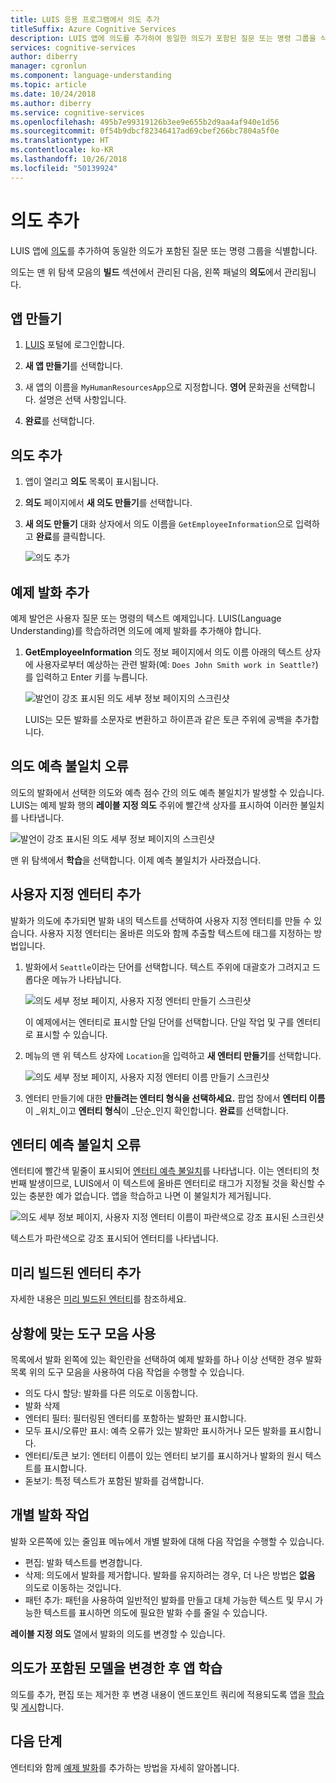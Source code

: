 ```yaml
---
title: LUIS 응용 프로그램에서 의도 추가
titleSuffix: Azure Cognitive Services
description: LUIS 앱에 의도를 추가하여 동일한 의도가 포함된 질문 또는 명령 그룹을 식별합니다.
services: cognitive-services
author: diberry
manager: cgronlun
ms.component: language-understanding
ms.topic: article
ms.date: 10/24/2018
ms.author: diberry
ms.service: cognitive-services
ms.openlocfilehash: 495b7e99319126b3ee9e655b2d9aa4af940e1d56
ms.sourcegitcommit: 0f54b9dbcf82346417ad69cbef266bc7804a5f0e
ms.translationtype: HT
ms.contentlocale: ko-KR
ms.lasthandoff: 10/26/2018
ms.locfileid: "50139924"
---
```

# <a name="add-intents"></a>의도 추가 

LUIS 앱에 [의도](luis-concept-intent.md)를 추가하여 동일한 의도가 포함된 질문 또는 명령 그룹을 식별합니다. 

의도는 맨 위 탐색 모음의 **빌드** 섹션에서 관리된 다음, 왼쪽 패널의 **의도**에서 관리됩니다. 

## <a name="create-an-app"></a>앱 만들기

1. [LUIS](https://www.luis.ai) 포털에 로그인합니다.

1. **새 앱 만들기**를 선택합니다. 

1. 새 앱의 이름을 `MyHumanResourcesApp`으로 지정합니다. **영어** 문화권을 선택합니다. 설명은 선택 사항입니다. 

1. **완료**를 선택합니다. 

## <a name="add-intent"></a>의도 추가

1. 앱이 열리고 **의도** 목록이 표시됩니다.

1. **의도** 페이지에서 **새 의도 만들기**를 선택합니다.

1. **새 의도 만들기** 대화 상자에서 의도 이름을 `GetEmployeeInformation`으로 입력하고 **완료**를 클릭합니다.

    ![의도 추가](./media/luis-how-to-add-intents/Addintent-dialogbox.png)

## <a name="add-an-example-utterance"></a>예제 발화 추가

예제 발언은 사용자 질문 또는 명령의 텍스트 예제입니다. LUIS(Language Understanding)를 학습하려면 의도에 예제 발화를 추가해야 합니다.

1. **GetEmployeeInformation** 의도 정보 페이지에서 의도 이름 아래의 텍스트 상자에 사용자로부터 예상하는 관련 발화(예: `Does John Smith work in Seattle?`)를 입력하고 Enter 키를 누릅니다.
 
    ![발언이 강조 표시된 의도 세부 정보 페이지의 스크린샷](./media/luis-how-to-add-intents/add-new-utterance-to-intent.png) 

    LUIS는 모든 발화를 소문자로 변환하고 하이픈과 같은 토큰 주위에 공백을 추가합니다.

## <a name="intent-prediction-discrepancy-errors"></a>의도 예측 불일치 오류 

의도의 발화에서 선택한 의도와 예측 점수 간의 의도 예측 불일치가 발생할 수 있습니다. LUIS는 예제 발화 행의 **레이블 지정 의도** 주위에 빨간색 상자를 표시하여 이러한 불일치를 나타냅니다. 

![발언이 강조 표시된 의도 세부 정보 페이지의 스크린샷](./media/luis-how-to-add-intents/prediction-discrepancy-intent.png) 

맨 위 탐색에서 **학습**을 선택합니다. 이제 예측 불일치가 사라졌습니다.

## <a name="add-a-custom-entity"></a>사용자 지정 엔터티 추가

발화가 의도에 추가되면 발화 내의 텍스트를 선택하여 사용자 지정 엔터티를 만들 수 있습니다. 사용자 지정 엔터티는 올바른 의도와 함께 추출할 텍스트에 태그를 지정하는 방법입니다. 

1. 발화에서 `Seattle`이라는 단어를 선택합니다. 텍스트 주위에 대괄호가 그려지고 드롭다운 메뉴가 나타납니다. 

    ![의도 세부 정보 페이지, 사용자 지정 엔터티 만들기 스크린샷](./media/luis-how-to-add-intents/create-custom-entity.png) 

    이 예제에서는 엔터티로 표시할 단일 단어를 선택합니다. 단일 작업 및 구를 엔터티로 표시할 수 있습니다.

1. 메뉴의 맨 위 텍스트 상자에 `Location`을 입력하고 **새 엔터티 만들기**를 선택합니다. 

    ![의도 세부 정보 페이지, 사용자 지정 엔터티 이름 만들기 스크린샷](./media/luis-how-to-add-intents/create-custom-entity-name.png) 

1. 엔터티 만들기에 대한 **만들려는 엔터티 형식을 선택하세요.** 팝업 창에서 **엔터티 이름**이 _위치_이고 **엔터티 형식**이 _단순_인지 확인합니다. **완료**를 선택합니다.

## <a name="entity-prediction-discrepancy-errors"></a>엔터티 예측 불일치 오류 

엔터티에 빨간색 밑줄이 표시되어 [엔터티 예측 불일치](luis-how-to-add-example-utterances.md#entity-status-predictions)를 나타냅니다. 이는 엔터티의 첫 번째 발생이므로, LUIS에서 이 텍스트에 올바른 엔터티로 태그가 지정될 것을 확신할 수 있는 충분한 예가 없습니다. 앱을 학습하고 나면 이 불일치가 제거됩니다. 

![의도 세부 정보 페이지, 사용자 지정 엔터티 이름이 파란색으로 강조 표시된 스크린샷](./media/luis-how-to-add-intents/create-custom-entity-name-blue-highlight.png) 

텍스트가 파란색으로 강조 표시되어 엔터티를 나타냅니다.  

## <a name="add-a-prebuilt-entity"></a>미리 빌드된 엔터티 추가

자세한 내용은 [미리 빌드된 엔터티](luis-how-to-add-entities.md#add-prebuilt-entity)를 참조하세요.

## <a name="using-the-contextual-toolbar"></a>상황에 맞는 도구 모음 사용

목록에서 발화 왼쪽에 있는 확인란을 선택하여 예제 발화를 하나 이상 선택한 경우 발화 목록 위의 도구 모음을 사용하여 다음 작업을 수행할 수 있습니다.

* 의도 다시 할당: 발화를 다른 의도로 이동합니다.
* 발화 삭제
* 엔터티 필터: 필터링된 엔터티를 포함하는 발화만 표시합니다.
* 모두 표시/오류만 표시: 예측 오류가 있는 발화만 표시하거나 모든 발화를 표시합니다.
* 엔터티/토큰 보기: 엔터티 이름이 있는 엔터티 보기를 표시하거나 발화의 원시 텍스트를 표시합니다.
* 돋보기: 특정 텍스트가 포함된 발화를 검색합니다.

## <a name="working-with-an-individual-utterance"></a>개별 발화 작업

발화 오른쪽에 있는 줄임표 메뉴에서 개별 발화에 대해 다음 작업을 수행할 수 있습니다.

* 편집: 발화 텍스트를 변경합니다.
* 삭제: 의도에서 발화를 제거합니다. 발화를 유지하려는 경우, 더 나은 방법은 **없음** 의도로 이동하는 것입니다. 
* 패턴 추가: 패턴을 사용하여 일반적인 발화를 만들고 대체 가능한 텍스트 및 무시 가능한 텍스트를 표시하면 의도에 필요한 발화 수를 줄일 수 있습니다. 

**레이블 지정 의도** 열에서 발화의 의도를 변경할 수 있습니다.

## <a name="train-your-app-after-changing-model-with-intents"></a>의도가 포함된 모델을 변경한 후 앱 학습

의도를 추가, 편집 또는 제거한 후 변경 내용이 엔드포인트 쿼리에 적용되도록 앱을 [학습](luis-how-to-train.md) 및 [게시](luis-how-to-publish-app.md)합니다. 

## <a name="next-steps"></a>다음 단계

엔터티와 함께 [예제 발화](luis-how-to-add-example-utterances.md)를 추가하는 방법을 자세히 알아봅니다. 
